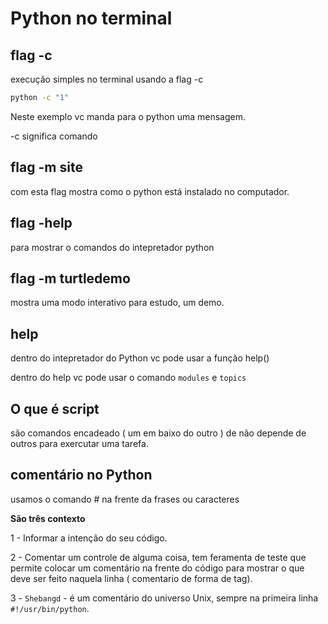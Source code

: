 # Python no terminal

## flag -c

execução simples no terminal usando a flag -c 

```bash
python -c "1"
```
Neste exemplo vc manda para o python uma mensagem.

-c significa comando

## flag -m site

com esta flag mostra como o python está instalado no computador.

## flag -help

para mostrar o comandos do intepretador python

## flag -m turtledemo

mostra uma modo interativo para estudo, um demo.

## help

dentro do intepretador do Python vc pode usar a função help()

dentro do help vc pode usar o comando `modules` e `topics`

## O que é script

são comandos encadeado ( um em baixo do outro ) de não depende de outros para exercutar uma tarefa.

## comentário no Python

usamos o comando # na frente da frases ou caracteres

**São três contexto**

1 - Informar a intenção do seu código.

2 - Comentar um controle de alguma coisa, tem feramenta de teste que permite colocar um comentário na frente do código para mostrar o que deve ser feito naquela linha ( comentario de forma de tag).

3 - `Shebangd` - é um comentário do universo Unix, sempre na primeira linha `#!/usr/bin/python`.
